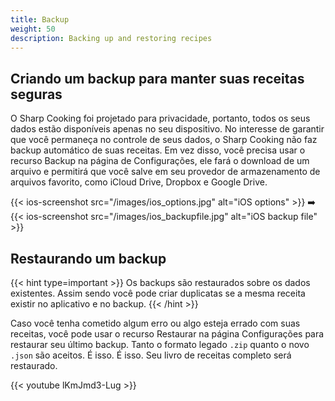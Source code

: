 ```yaml
---
title: Backup
weight: 50
description: Backing up and restoring recipes
---
```


## Criando um backup para manter suas receitas seguras
O Sharp Cooking foi projetado para privacidade, portanto, todos os seus dados estão disponíveis apenas no seu dispositivo. No interesse de garantir que você permaneça no controle de seus dados, o Sharp Cooking não faz backup automático de suas receitas. Em vez disso, você precisa usar o recurso Backup na página de Configurações, ele fará o download de um arquivo e permitirá que você salve em seu provedor de armazenamento de arquivos favorito, como iCloud Drive, Dropbox e Google Drive.

{{< ios-screenshot src="/images/ios_options.jpg" alt="iOS options" >}}
➡️
{{< ios-screenshot src="/images/ios_backupfile.jpg" alt="iOS backup file" >}}

## Restaurando um backup

{{< hint type=important >}}
Os backups são restaurados sobre os dados existentes. Assim sendo você pode criar duplicatas se a mesma receita existir no aplicativo e no backup.
{{< /hint >}}

Caso você tenha cometido algum erro ou algo esteja errado com suas receitas, você pode usar o recurso Restaurar na página Configurações para restaurar seu último backup. Tanto o formato legado `.zip` quanto o novo `.json` são aceitos. É isso. É isso. Seu livro de receitas completo será restaurado.

{{< youtube lKmJmd3-Lug >}}